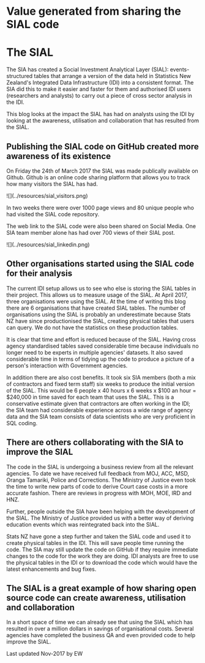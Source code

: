 # Value generated from sharing the SIAL code

# The SIAL
The SIA has created a Social Investment Analytical Layer (SIAL): events-structured tables that arrange a version of the data held in Statistics New Zealand's Integrated Data Infrastructure (IDI) into a consistent format. The SIA did this to make it easier and faster for them and authorised IDI users (researchers and analysts) to carry out a piece of cross sector analysis in the IDI. 

This blog looks at the impact the SIAL has had on analysts using the IDI by looking at the awareness, utilisation and collaboration that has resulted from the SIAL.

## Publishing the SIAL code on GitHub created more awareness of its existence

On Friday the 24th of March 2017 the SIAL was made publically available on Github. Github is an online code sharing platform that allows you to track how many visitors the SIAL has had.

<div class="jumbotron">
![](../resources/sial_visitors.png)

</div>

In two weeks there were over 1000 page views and 80 unique people who had visited the SIAL code repository.

The web link to the SIAL code were also been shared on Social Media. One SIA team member alone has had over 700 views of their SIAL post.

<div class="jumbotron">
![](../resources/sial_linkedin.png)

</div>


## Other organisations started using the SIAL code for their analysis
The current IDI setup allows us to see who else is storing the SIAL tables in their project. This allows us to measure usage of the SIAL. At April 2017, three organisations were using the SIAL. At the time of writing this blog there are 6 organisations that have created SIAL tables. The number of organisations using the SIAL is probably an underestimate because Stats NZ have since productionised the SIAL, creating physical tables that users can query. We do not have the statistics on these production tables.

It is clear that time and effort is reduced because of the SIAL. Having cross agency standardised tables saved considerable time because individuals no longer need to be experts in multiple agencies' datasets. It also saved considerable time in terms of tidying up the code to produce a picture of a person's interaction with Government agencies.

In addition there are also cost benefits. It took six SIA members (both a mix of contractors and fixed term staff) six weeks to produce the initial version of the SIAL. This would be 6 people x 40 hours x 6 weeks x $100 an hour = $240,000 in time saved for each team that uses the SIAL. This is a conservative estimate given that contractors are often working in the IDI; the SIA team had considerable experience across a wide range of agency data and the SIA team consists of data scientists who are very proficient in SQL coding.

## There are others collaborating with the SIA to improve the SIAL
The code in the SIAL is undergoing a business review from all the relevant agencies. To date we have received full feedback from MOJ, ACC, MSD, Oranga Tamariki, Police and Corrections. The Ministry of Justice even took the time to write new parts of code to derive Court case costs in a more accurate fashion. There are reviews in progress with MOH, MOE, IRD and HNZ.

Further, people outside the SIA have been helping with the development of the SIAL. The Ministry of Justice provided us with a better way of deriving education events which was reintegrated back into the SIAL.

Stats NZ have gone a step further and taken the SIAL code and used it to create physical tables in the IDI. This will save people time running the code. The SIA may still update the code on GitHub if they require immediate changes to the code for the work they are doing. IDI analysts are free to use the physical tables in the IDI or to download the code which would have the latest enhancements and bug fixes.


## The SIAL is a great example of how sharing open source code can create awareness, utilisation and collaboration
In a short space of time we can already see that using the SIAL which has resulted in over a million dollars in savings of organisational costs. Several agencies have completed the business QA and even provided code to help improve the SIAL.


Last updated Nov-2017 by EW


